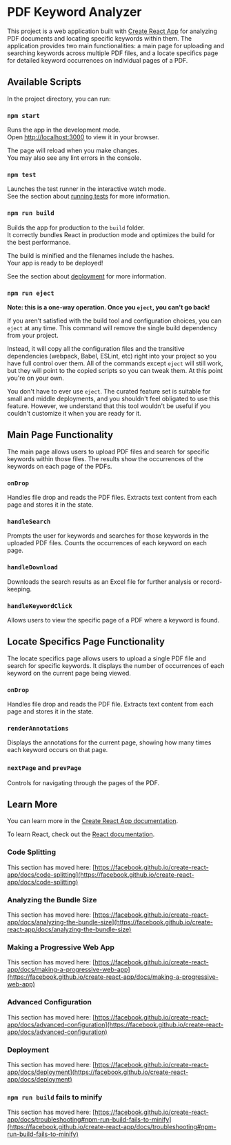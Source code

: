 # PDF Keyword Analyzer

This project is a web application built with [Create React App](https://github.com/facebook/create-react-app) for analyzing PDF documents and locating specific keywords within them. The application provides two main functionalities: a main page for uploading and searching keywords across multiple PDF files, and a locate specifics page for detailed keyword occurrences on individual pages of a PDF.

## Available Scripts

In the project directory, you can run:

### `npm start`

Runs the app in the development mode.\
Open [http://localhost:3000](http://localhost:3000) to view it in your browser.

The page will reload when you make changes.\
You may also see any lint errors in the console.

### `npm test`

Launches the test runner in the interactive watch mode.\
See the section about [running tests](https://facebook.github.io/create-react-app/docs/running-tests) for more information.

### `npm run build`

Builds the app for production to the `build` folder.\
It correctly bundles React in production mode and optimizes the build for the best performance.

The build is minified and the filenames include the hashes.\
Your app is ready to be deployed!

See the section about [deployment](https://facebook.github.io/create-react-app/docs/deployment) for more information.

### `npm run eject`

**Note: this is a one-way operation. Once you `eject`, you can't go back!**

If you aren't satisfied with the build tool and configuration choices, you can `eject` at any time. This command will remove the single build dependency from your project.

Instead, it will copy all the configuration files and the transitive dependencies (webpack, Babel, ESLint, etc) right into your project so you have full control over them. All of the commands except `eject` will still work, but they will point to the copied scripts so you can tweak them. At this point you're on your own.

You don't have to ever use `eject`. The curated feature set is suitable for small and middle deployments, and you shouldn't feel obligated to use this feature. However, we understand that this tool wouldn't be useful if you couldn't customize it when you are ready for it.

## Main Page Functionality

The main page allows users to upload PDF files and search for specific keywords within those files. The results show the occurrences of the keywords on each page of the PDFs.

### `onDrop`

Handles file drop and reads the PDF files. Extracts text content from each page and stores it in the state.

### `handleSearch`

Prompts the user for keywords and searches for those keywords in the uploaded PDF files. Counts the occurrences of each keyword on each page.

### `handleDownload`

Downloads the search results as an Excel file for further analysis or record-keeping.

### `handleKeywordClick`

Allows users to view the specific page of a PDF where a keyword is found.

## Locate Specifics Page Functionality

The locate specifics page allows users to upload a single PDF file and search for specific keywords. It displays the number of occurrences of each keyword on the current page being viewed.

### `onDrop`

Handles file drop and reads the PDF file. Extracts text content from each page and stores it in the state.

### `renderAnnotations`

Displays the annotations for the current page, showing how many times each keyword occurs on that page.

### `nextPage` and `prevPage`

Controls for navigating through the pages of the PDF.

## Learn More

You can learn more in the [Create React App documentation](https://facebook.github.io/create-react-app/docs/getting-started).

To learn React, check out the [React documentation](https://reactjs.org/).

### Code Splitting

This section has moved here: [https://facebook.github.io/create-react-app/docs/code-splitting](https://facebook.github.io/create-react-app/docs/code-splitting)

### Analyzing the Bundle Size

This section has moved here: [https://facebook.github.io/create-react-app/docs/analyzing-the-bundle-size](https://facebook.github.io/create-react-app/docs/analyzing-the-bundle-size)

### Making a Progressive Web App

This section has moved here: [https://facebook.github.io/create-react-app/docs/making-a-progressive-web-app](https://facebook.github.io/create-react-app/docs/making-a-progressive-web-app)

### Advanced Configuration

This section has moved here: [https://facebook.github.io/create-react-app/docs/advanced-configuration](https://facebook.github.io/create-react-app/docs/advanced-configuration)

### Deployment

This section has moved here: [https://facebook.github.io/create-react-app/docs/deployment](https://facebook.github.io/create-react-app/docs/deployment)

### `npm run build` fails to minify

This section has moved here: [https://facebook.github.io/create-react-app/docs/troubleshooting#npm-run-build-fails-to-minify](https://facebook.github.io/create-react-app/docs/troubleshooting#npm-run-build-fails-to-minify)
